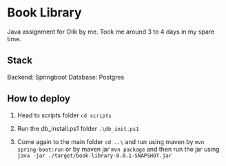 # Book Library

Java assignment for Olik by me. Took me around 3 to 4 days in my spare time. 

## Stack

Backend: Springboot
Database: Postgres

## How to deploy

1. Head to scripts folder
  `cd scripts`

2. Run the db_install.ps1 folder
  `.\db_init.ps1`

3. Come again to the main folder `cd ..\` and run using maven by
  `mvn spring-boot:run` or by maven jar `mvn package` and then run the jar using `java -jar ./target/book-library-0.0.1-SNAPSHOT.jar`
